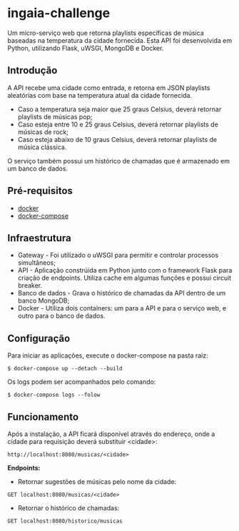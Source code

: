 # ingaia-challenge

Um micro-serviço web que retorna playlists específicas de música baseadas na temperatura da cidade fornecida. Esta API foi desenvolvida em Python, utilizando Flask, uWSGI, MongoDB e Docker.

## Introdução

A API recebe uma cidade como entrada, e retorna em JSON playlists aleatórias com base na temperatura atual da cidade fornecida.
- Caso a temperatura seja maior que 25 graus Celsius, deverá retornar playlists de músicas pop;
- Caso esteja entre 10 e 25 graus Celsius, deverá retornar playlists de músicas de rock;
- Caso esteja abaixo de 10 graus Celsius, deverá retornar playlists de música clássica.

O serviço também possui um histórico de chamadas que é armazenado em um banco de dados.

## Pré-requisitos

 - [docker](https://docs.docker.com/)
 - [docker-compose](https://docs.docker.com/compose/)

## Infraestrutura

 - Gateway - Foi utilizado o uWSGI para permitir e controlar processos simultâneos;
 - API - Aplicação constrúida em Python junto com o framework Flask para criação de endpoints. Utiliza cache em algumas funções e possui circuit breaker.
 - Banco de dados - Grava o histórico de chamadas da API dentro de um banco MongoDB;
 - Docker - Utiliza dois containers: um para a API e para o serviço web, e outro para o banco de dados.

## Configuração
Para iniciar as aplicações, execute o docker-compose na pasta raiz:
```
$ docker-compose up --detach --build
```
Os logs podem ser acompanhados pelo comando:  
```
$ docker-compose logs --folow
```
## Funcionamento

Após a instalação, a API ficará disponível através do endereço, onde a cidade para requisição deverá substituir \<cidade\>:

``http://localhost:8080/musicas/<cidade>``

**Endpoints:**

 - Retornar sugestões de músicas pelo nome da cidade:
```
GET localhost:8080/musicas/<cidade>
```
 - Retornar o histórico de chamadas:
``` 
GET localhost:8080/historico/musicas
```
